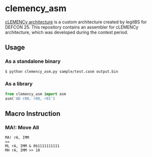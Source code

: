 # clemency_asm

[cLEMENCy architecture](https://blog.legitbs.net/2017/07/the-clemency-architecture.html) is a custom architecture created by legitBS for DEFCON 25. This repository contains an assembler for cLEMENCy architecture, which was developed during the contest period.

## Usage
### As a standalone binary
```bash
$ python clemency_asm.py sample/test.casm output.bin
```

### As a library
```python
from clemency_asm import asm
asm('AD r00, r00, r01')
```

## Macro Instruction
### MA!: Move All
```
MA! rA, IMM
==
ML rA, IMM & 0b1111111111
MH rA, IMM >> 10
```
